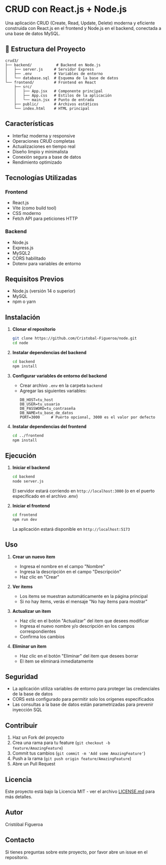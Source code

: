 # CRUD con React.js + Node.js

Una aplicación CRUD (Create, Read, Update, Delete) moderna y eficiente construida con React.js en el frontend y Node.js en el backend, conectada a una base de datos MySQL.

## 📁 Estructura del Proyecto

```
crud3/
├── backend/           # Backend en Node.js
│   ├── server.js     # Servidor Express
│   ├── .env          # Variables de entorno
│   └── database.sql  # Esquema de la base de datos
└── frontend/         # Frontend en React
    ├── src/
    │   ├── App.jsx   # Componente principal
    │   ├── App.css   # Estilos de la aplicación
    │   └── main.jsx  # Punto de entrada
    ├── public/       # Archivos estáticos
    └── index.html    # HTML principal
```

## Características

- Interfaz moderna y responsive
- Operaciones CRUD completas
- Actualizaciones en tiempo real
- Diseño limpio y minimalista
- Conexión segura a base de datos
- Rendimiento optimizado

## Tecnologías Utilizadas

### Frontend
- React.js
- Vite (como build tool)
- CSS moderno
- Fetch API para peticiones HTTP

### Backend
- Node.js
- Express.js
- MySQL2
- CORS habilitado
- Dotenv para variables de entorno

## Requisitos Previos

- Node.js (versión 14 o superior)
- MySQL
- npm o yarn

## Instalación

1. **Clonar el repositorio**
   ```bash
   git clone https://github.com/Cristobal-Figueroa/node.git
   cd node
   ```

2. **Instalar dependencias del backend**
   ```bash
   cd backend
   npm install
   ```

3. **Configurar variables de entorno del backend**
   - Crear archivo `.env` en la carpeta `backend`
   - Agregar las siguientes variables:
     ```
     DB_HOST=tu_host
     DB_USER=tu_usuario
     DB_PASSWORD=tu_contraseña
     DB_NAME=tu_base_de_datos
     PORT=3000     # Puerto opcional, 3000 es el valor por defecto
     ```

4. **Instalar dependencias del frontend**
   ```bash
   cd ../frontend
   npm install
   ```

## Ejecución

1. **Iniciar el backend**
   ```bash
   cd backend
   node server.js
   ```
   El servidor estará corriendo en `http://localhost:3000` (o en el puerto especificado en el archivo .env)

2. **Iniciar el frontend**
   ```bash
   cd frontend
   npm run dev
   ```
   La aplicación estará disponible en `http://localhost:5173`

## Uso

1. **Crear un nuevo item**
   - Ingresa el nombre en el campo "Nombre"
   - Ingresa la descripción en el campo "Descripción"
   - Haz clic en "Crear"

2. **Ver items**
   - Los items se muestran automáticamente en la página principal
   - Si no hay items, verás el mensaje "No hay items para mostrar"

3. **Actualizar un item**
   - Haz clic en el botón "Actualizar" del item que desees modificar
   - Ingresa el nuevo nombre y/o descripción en los campos correspondientes
   - Confirma los cambios

4. **Eliminar un item**
   - Haz clic en el botón "Eliminar" del item que desees borrar
   - El item se eliminará inmediatamente

## Seguridad

- La aplicación utiliza variables de entorno para proteger las credenciales de la base de datos
- CORS está configurado para permitir solo los orígenes especificados
- Las consultas a la base de datos están parametrizadas para prevenir inyección SQL

## Contribuir

1. Haz un Fork del proyecto
2. Crea una rama para tu feature (`git checkout -b feature/AmazingFeature`)
3. Commit tus cambios (`git commit -m 'Add some AmazingFeature'`)
4. Push a la rama (`git push origin feature/AmazingFeature`)
5. Abre un Pull Request

## Licencia

Este proyecto está bajo la Licencia MIT - ver el archivo [LICENSE.md](LICENSE.md) para más detalles.

## Autor

Cristóbal Figueroa

## Contacto

Si tienes preguntas sobre este proyecto, por favor abre un issue en el repositorio.
